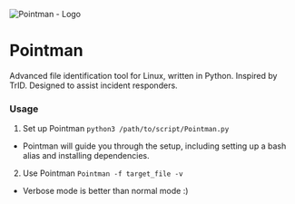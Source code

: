 ![Pointman - Logo](https://github.com/Analyzer1x7000/Pointman/assets/103800652/88f8c38b-b967-427e-a19a-b7a25a3fe3bd)

# Pointman
Advanced file identification tool for Linux, written in Python. Inspired by TrID. Designed to assist incident responders.

### Usage

1. Set up Pointman
`python3 /path/to/script/Pointman.py`

- Pointman will guide you through the setup, including setting up a bash alias and installing dependencies.

2. Use Pointman
`Pointman -f target_file -v`

- Verbose mode is better than normal mode :)

